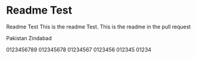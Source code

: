 # Readme Test

Readme Test
This is the readme Test. 
This is the readme in the pull request

Pakistan Zindabad

0123456789
012345678
01234567
0123456
012345
01234